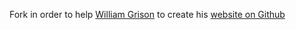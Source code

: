 Fork in order to help [William Grison](https://github.com/21ch216) to create his [website on Github](https://github.com/21ch216/william-grison.github.io)
